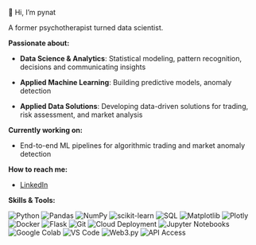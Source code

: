  🦄 Hi, I’m pynat

A former psychotherapist turned data scientist. 

**Passionate about:**  
- **Data Science & Analytics**: Statistical modeling, pattern recognition, decisions and communicating insights
- **Applied Machine Learning**: Building predictive models, anomaly detection
- **Applied Data Solutions**: Developing data-driven solutions for trading, risk assessment, and market analysis

  <p>
    
**Currently working on:**
* End-to-end ML pipelines for algorithmic trading and market anomaly detection
<p>



 
**How to reach me:**  
- [LinkedIn](https://www.linkedin.com/in/nl-data)
<p>
 

**Skills & Tools:**  
  
<p>
<!-- Data Science & ML -->
 <img src="https://img.shields.io/badge/Python-%233776AB.svg?style=flat&logo=python&logoColor=white" alt="Python" />
<img src="https://img.shields.io/badge/Pandas-%23150458.svg?style=flat&logo=pandas&logoColor=white" alt="Pandas" />
<img src="https://img.shields.io/badge/NumPy-%23013243.svg?style=flat&logo=numpy&logoColor=white" alt="NumPy" />
<img src="https://img.shields.io/badge/scikit--learn-%23F7931E.svg?style=flat&logo=scikit-learn&logoColor=white" alt="scikit-learn" />
<img src="https://img.shields.io/badge/SQL-%2300748F.svg?style=flat&logo=postgresql&logoColor=white" alt="SQL" />
<img src="https://img.shields.io/badge/Matplotlib-%230C5D9D.svg?style=flat&logo=matplotlib&logoColor=white" alt="Matplotlib" />
<img src="https://img.shields.io/badge/Plotly-%23040D21.svg?style=flat&logo=plotly&logoColor=white" alt="Plotly" />

<!-- DevOps & Infrastructure -->
<img src="https://img.shields.io/badge/Docker-%230db7ed.svg?style=flat&logo=docker&logoColor=white" alt="Docker" />
<img src="https://img.shields.io/badge/Flask-%23000000.svg?style=flat&logo=flask&logoColor=white" alt="Flask" />
<img src="https://img.shields.io/badge/Git-%23F05032.svg?style=flat&logo=git&logoColor=white" alt="Git" />
<img src="https://img.shields.io/badge/Cloud%20Deployment-%23009688.svg?style=flat&logo=cloudflare&logoColor=white" alt="Cloud Deployment" />


<!-- IDEs & Notebooks -->
<img src="https://img.shields.io/badge/Jupyter-%23F37626.svg?style=flat&logo=jupyter&logoColor=white" alt="Jupyter Notebooks" />
<img src="https://img.shields.io/badge/Google%20Colab-%23F9AB00.svg?style=flat&logo=google-colab&logoColor=white" alt="Google Colab" />
<img src="https://img.shields.io/badge/VS%20Code-%23007ACC.svg?style=flat&logo=visual-studio-code&logoColor=white" alt="VS Code" />

<!-- Web3 (Optional if applicable) -->
<img src="https://img.shields.io/badge/Web3-%23040404.svg?style=flat&logo=ethereum&logoColor=white" alt="Web3.py" />
<img src="https://img.shields.io/badge/APIs-%23009688.svg?style=flat&logo=api&logoColor=white" alt="API Access" />


</p>
